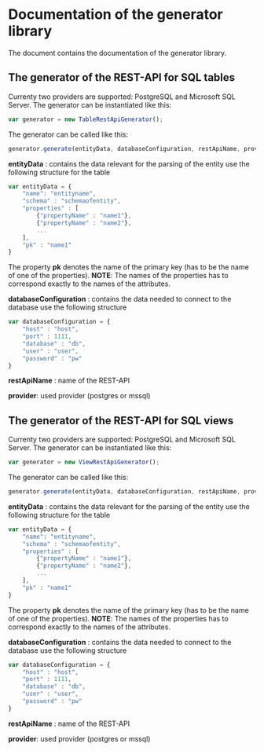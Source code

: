 # Documentation of the generator library

The document contains the documentation of the generator library.

## The generator of the REST-API for SQL tables 
Currenty two providers are supported: PostgreSQL and Microsoft SQL Server.
The generator can be instantiated like this:
```javascript
var generator = new TableRestApiGenerator();
```
The generator can be called like this:
```javascript
generator.generate(entityData, databaseConfiguration, restApiName, provider);
```
**entityData** : contains the data relevant for the parsing of the entity
use the following structure for the table
```javascript
var entityData = {
    "name": "entityname",
    "schema" : "schemaofentity",
    "properties" : [
        {"propertyName" : "name1"},
        {"propertyName" : "name2"},
        ...
    ],
    "pk" : "name1"
}
```
The property **pk** denotes the name of the primary key (has to be the name of one of the properties).
**NOTE**: The names of the properties has to correspond exactly to the names of the attributes.

**databaseConfiguration** : contains the data needed to connect to the database
use the following structure
```javascript
var databaseConfiguration = {
    "host" : "host",
    "port" : 1111,
    "database" : "db",
    "user" : "user",
    "password" : "pw"
}
```
**restApiName** : name of the REST-API

**provider**: used provider (postgres or mssql)

## The generator of the REST-API for SQL views
Currenty two providers are supported: PostgreSQL and Microsoft SQL Server.
The generator can be instantiated like this:
```javascript
var generator = new ViewRestApiGenerator();
```
The generator can be called like this:
```javascript
generator.generate(entityData, databaseConfiguration, restApiName, provider);
```
**entityData** : contains the data relevant for the parsing of the entity
use the following structure for the table
```javascript
var entityData = {
    "name": "entityname",
    "schema" : "schemaofentity",
    "properties" : [
        {"propertyName" : "name1"},
        {"propertyName" : "name2"},
        ...
    ],
    "pk" : "name1"
}
```
The property **pk** denotes the name of the primary key (has to be the name of one of the properties).
**NOTE**: The names of the properties has to correspond exactly to the names of the attributes.

**databaseConfiguration** : contains the data needed to connect to the database
use the following structure
```javascript
var databaseConfiguration = {
    "host" : "host",
    "port" : 1111,
    "database" : "db",
    "user" : "user",
    "password" : "pw"
}
```
**restApiName** : name of the REST-API

**provider**: used provider (postgres or mssql)